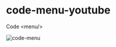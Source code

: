 # code-menu-youtube

Code &lt;menu/>

![code-menu](https://user-images.githubusercontent.com/97748602/181918529-a753596e-7558-47c2-94d3-59a4bf7f1a5e.jpg)
